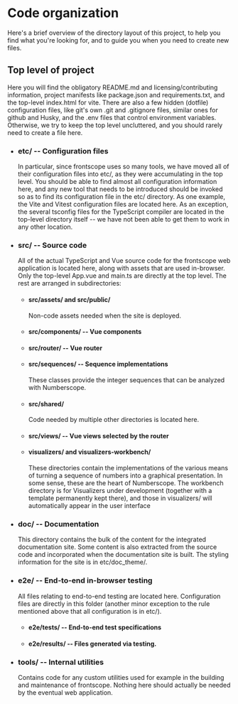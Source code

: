 # Code organization

Here's a brief overview of the directory layout of this project, to help you
find what you're looking for, and to guide you when you need to create new
files.

## Top level of project

Here you will find the obligatory README.md and licensing/contributing
information, project manifests like package.json and requirements.txt, and the
top-level index.html for vite. There are also a few hidden (dotfile)
configuration files, like git's own .git and .gitignore files, similar ones
for github and Husky, and the .env files that control environment variables.
Otherwise, we try to keep the top level uncluttered, and you should rarely
need to create a file here.

-   ### etc/ -- Configuration files

    In particular, since frontscope uses so many tools, we have moved all of
    their configuration files into etc/, as they were accumulating in the top
    level. You should be able to find almost all configuration information
    here, and any new tool that needs to be introduced should be invoked so as
    to find its configuration file in the etc/ directory. As one example, the
    Vite and Vitest configuration files are located here. As an exception, the
    several tsconfig files for the TypeScript compiler are located in the
    top-level directory itself -- we have not been able to get them to work in
    any other location.

-   ### src/ -- Source code

    All of the actual TypeScript and Vue source code for the frontscope web
    application is located here, along with assets that are used in-browser.
    Only the top-level App.vue and main.ts are directly at the top level. The
    rest are arranged in subdirectories:

    -   #### src/assets/ and src/public/

        Non-code assets needed when the site is deployed.

    -   #### src/components/ -- Vue components

    -   #### src/router/ -- Vue router

    -   #### src/sequences/ -- Sequence implementations

        These classes provide the integer sequences that can be analyzed with
        Numberscope.

    -   #### src/shared/

        Code needed by multiple other directories is located here.

    -   #### src/views/ -- Vue views selected by the router

    -   #### visualizers/ and visualizers-workbench/

        These directories contain the implementations of the various means of
        turning a sequence of numbers into a graphical presentation. In some
        sense, these are the heart of Numberscope. The workbench directory is
        for Visualizers under development (together with a template
        permanently kept there), and those in visualizers/ will automatically
        appear in the user interface

-   ### doc/ -- Documentation

    This directory contains the bulk of the content for the integrated
    documentation site. Some content is also extracted from the source code
    and incorporated when the documentation site is built. The styling
    information for the site is in etc/doc_theme/.

-   ### e2e/ -- End-to-end in-browser testing

    All files relating to end-to-end testing are located here. Configuration
    files are directly in this folder (another minor exception to the rule
    mentioned above that all configuration is in etc/).

    -   #### e2e/tests/ -- End-to-end test specifications
    -   #### e2e/results/ -- Files generated via testing.

-   ### tools/ -- Internal utilities

    Contains code for any custom utilities used for example in the building
    and maintenance of frontscope. Nothing here should actually be needed by
    the eventual web application.
